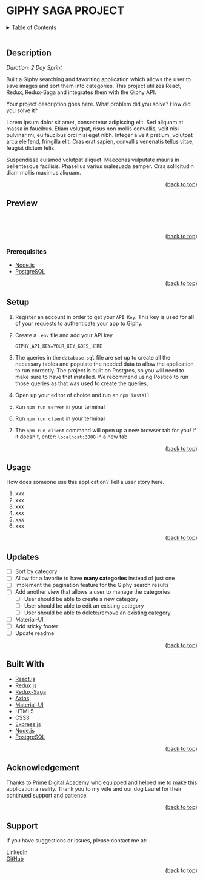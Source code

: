 
<!-- 
![MIT LICENSE](https://img.shields.io/github/license/scottbromander/the_marketplace.svg?style=flat-square)
![REPO SIZE](https://img.shields.io/github/repo-size/scottbromander/the_marketplace.svg?style=flat-square)
![TOP_LANGUAGE](https://img.shields.io/github/languages/top/scottbromander/the_marketplace.svg?style=flat-square)
![FORKS](https://img.shields.io/github/forks/scottbromander/the_marketplace.svg?style=social)
-->

# GIPHY SAGA PROJECT

<!-- TABLE OF CONTENTS -->
<details>
  <summary>Table of Contents</summary>
  <ol>
    <li><a href="#description">Description</a></li>
    <li>
      <a href="#preview">Preview</a></li>
      <ul>
        <li>
            <a href="#prerequisites">Prerequisites</a></li>
        </li>
      </ul>
    </li>
    <li><a href="#setup">Setup</a></li>
    <li><a href="#usage">Usage</a></li>
    <li><a href="#updates">Updates</a></li>
    <li><a href="#built-with">Built With</a></li>
    <li><a href="#acknowledgement">Acknowledgment</a></li>
    <li><a href="#support">Support</a></li>
  </ol>
</details>
<br />

<!-- Description -->
## Description

_Duration: 2 Day Sprint_

Built a Giphy searching and favoriting application which allows the user to save images and sort them into categories. This project utilizes React, Redux, Redux-Saga and integrates them with the Giphy API.

Your project description goes here. What problem did you solve? How did you solve it? 

Lorem ipsum dolor sit amet, consectetur adipiscing elit. Sed aliquam at massa in faucibus. Etiam volutpat, risus non mollis convallis, velit nisi pulvinar mi, eu faucibus orci nisi eget nibh. Integer a velit pretium, volutpat arcu eleifend, fringilla elit. Cras erat sapien, convallis venenatis tellus vitae, feugiat dictum felis.

Suspendisse euismod volutpat aliquet. Maecenas vulputate mauris in pellentesque facilisis. Phasellus varius malesuada semper. Cras sollicitudin diam mollis maximus aliquam.

<p align="right">(<a href="#top">back to top</a>)</p>

<!-- Preview -->
## Preview  
<br />

<!-- [Giphy API]() -->
<br /> 

<p align="right">(<a href="#top">back to top</a>)</p>

<!-- Prerequisites -->
### Prerequisites

- [Node.js](https://nodejs.org/en/)
- [PostgreSQL](http://postgresql.org)

<p align="right">(<a href="#top">back to top</a>)</p>

<!-- Setup -->
## Setup

1. Register an account in order to get your `API Key`. This key is used for all of your requests to authenticate your app to Giphy.

2. Create a `.env` file and add your API key.

    `GIPHY_API_KEY=YOUR_KEY_GOES_HERE`

3. The queries in the `database.sql` file are set up to create all the necessary tables and populate the needed data to allow the application to run correctly. The project is built on Postgres, so you will need to make sure to have that installed. We recommend using Postico to run those queries as that was used to create the queries,
3. Open up your editor of choice and run an `npm install`
4. Run `npm run server` in your terminal
5. Run `npm run client` in your terminal
6. The `npm run client` command will open up a new browser tab for you! If it doesn't, enter: `localhost:3000` in a new tab.

<p align="right">(<a href="#top">back to top</a>)</p>

<!-- Usage -->
## Usage
How does someone use this application? Tell a user story here.

1. xxx
2. xxx
3. xxx
4. xxx
5. xxx
6. xxx  

<p align="right">(<a href="#top">back to top</a>)</p>

<!-- Updates -->
## Updates
 
- [ ] Sort by category 
- [ ] Allow for a favorite to have **many categories** instead of just one 
- [ ] Implement the pagination feature for the Giphy search results
- [ ] Add another view that allows a user to manage the categories
    - [ ] User should be able to create a new category
    - [ ] User should be able to edit an existing category
    - [ ] User should be able to delete/remove an existing category
- [ ] Material-UI
- [ ] Add sticky footer
- [ ] Update readme

<p align="right">(<a href="#top">back to top</a>)</p>

<!-- Built With -->
## Built With

* [React.js](https://reactjs.org/)
* [Redux.js](https://redux.js.org/)
* [Redux-Saga](https://redux-saga.js.org/)
* [Axios](http://npmjs.com/package/axios)
* [Material-UI](https://mui.com/)
* HTML5
* CSS3
* [Express.js](http://expressjs.com)
* [Node.js](https://nodejs.org/en)
* [PostgreSQL](http://postgresql.org)

<p align="right">(<a href="#top">back to top</a>)</p>

<!-- Acknowledgement -->
## Acknowledgement
Thanks to [Prime Digital Academy](www.primeacademy.io) who equipped and helped me to make this application a reality. Thank you to my wife and our dog Laurel for their continued support and patience.  

<p align="right">(<a href="#top">back to top</a>)</p>

<!-- Support -->
## Support
If you have suggestions or issues, please contact me at:  

[LinkedIn](https://www.linkedin.com/in/phaydara-vongsavanthong/)  
[GitHub](https://github.com/stephenmussel)  

<p align="right">(<a href="#top">back to top</a>)</p>